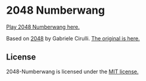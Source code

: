 # 2048 Numberwang

[Play 2048 Numberwang here.](http://louhuang.com/2048-numberwang/)

Based on [2048](https://github.com/gabrielecirulli/2048) by Gabriele Cirulli. [The original is here.](http://gabrielecirulli.github.io/2048/)

## License
2048-Numberwang is licensed under the [MIT license.](https://github.com/louh/2048-numberwang/blob/master/LICENSE.txt)

